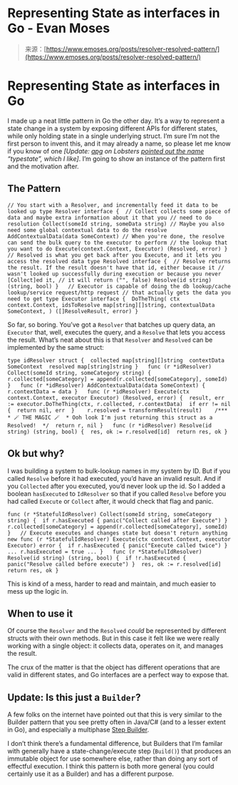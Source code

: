 <!--yml
category: 未分类
date: 2024-05-29 12:44:51
-->

# Representing State as interfaces in Go - Evan Moses

> 来源：[https://www.emoses.org/posts/resolver-resolved-pattern/](https://www.emoses.org/posts/resolver-resolved-pattern/)

# Representing State as interfaces in Go

I made up a neat little pattern in Go the other day. It’s a way to represent a state change in a system by exposing different APIs for different states, while only holding state in a single underlying struct. I’m sure I’m not the first person to invent this, and it may already a name, so please let me know if you know of one *[Update: [apg](https://lobste.rs/~apg) on Lobsters [pointed out the name](https://lobste.rs/s/tzgizl/representing_state_as_interfaces_go#c_cvlm2d) “typestate”, which I like]*. I’m going to show an instance of the pattern first and the motivation after.

## The Pattern

```
// You start with a Resolver, and incrementally feed it data to be looked up type Resolver interface {  // Collect collects some piece of data and maybe extra information about it that you // need to do resolution Collect(someId string, someData string) // Maybe you also need some global contextual data to do the resolve AddContextualData(data SomeContext) // When you're done, the resolve can send the bulk query to the executor to perform // the lookup that you want to do Execute(context.Context, Executor) (Resolved, error) }   // Resolved is what you get back after you Execute, and it lets you access the resolved data type Resolved interface {  // Resolve returns the result. If the result doesn't have that id, either because it // wasn't looked up successfully during execution or because you never [Collect]ed it, // it will return ("", false) Resolve(id string) (string, bool) }   // Executor is capable of doing the db lookup/cache lookup/service request/http request // that actually gets the data you need to get type Executor interface {  DoTheThing( ctx context.Context, idsToResolve map[string][]string, contextualData SomeContext, ) ([]ResolveResult, error) } 
```

So far, so boring. You’ve got a `Resolver` that batches up query data, an `Executor` that, well, executes the query, and a `Resolve` that lets you access the result. What’s neat about this is that `Resolver` and `Resolved` can be implemented by the same struct:

```
type idResolver struct {  collected map[string][]string  contextData SomeContext  resolved map[string]string }   func (r *idResolver) Collect(someId string, someCategory string) {  r.collected[someCategory] = append(r.collected[someCategory], someId) }   func (r *idResolver) AddContextualData(data SomeContext) {  r.contextData = data }   func (r *idResolver) Execute(ctx context.Context, executor Executor) (Resolved, error) {  result, err := executor.DoTheThing(ctx, r.collected, r.contextData)  if err != nil {  return nil, err  }    r.resolved = transformResult(result)    /***  * 🪄 THE MAGIC 🪄  * Ooh look I'm just returning this struct as a Resolved!  */  return r, nil }   func (r *idResolver) Resolve(id string) (string, bool) {  res, ok := r.resolved[id]  return res, ok } 
```

## Ok but why?

I was building a system to bulk-lookup names in my system by ID. But if you called `Resolve` before it had executed, you’d have an invalid result. And if you `Collected` after you executed, you’d never look up the id. So I added a boolean `hasExecuted` to `IdResolver` so that if you called `Resolve` before you had called `Execute` or `Collect` after, it would check that flag and panic.

```
func (r *StatefulIdResolver) Collect(someId string, someCategory string) {  if r.hasExecuted { panic("Collect called after Execute") }  r.collected[someCategory] = append(r.collected[someCategory], someId) }   // Execute executes and changes state but doesn't return anything new func (r *StatefulIdResolver) Execute(ctx context.Context, executor Executor) error {  if r.hasExecuted { panic("Execute called twice") } ... r.hasExecuted = true ... }   func (r *StatefulIdResolver) Resolve(id string) (string, bool) {  if !r.hasExecuted { panic("Resolve called before execute") }  res, ok := r.resolved[id]  return res, ok } 
```

This is kind of a mess, harder to read and maintain, and much easier to mess up the logic in.

## When to use it

Of course the `Resolver` and the `Resolved` *could* be represented by different structs with their own methods. But in this case it felt like we were really working with a single object: it collects data, operates on it, and manages the result.

The crux of the matter is that the object has different operations that are valid in different states, and Go interfaces are a perfect way to expose that.

## Update: Is this just a `Builder`?

A few folks on the internet have pointed out that this is very similar to the Builder pattern that you see pretty often in Java/C# (and to a lesser extent in Go), and especially a multiphase [Step Builder](https://www.svlada.com/step-builder-pattern/).

I don’t think there’s a fundamental difference, but Builders that I’m familar with generally have a state-change/execute step (`Build()`) that produces an immutable object for use somewhere else, rather than doing any sort of effectful execution. I think this pattern is both more general (you could certainly use it as a Builder) and has a different purpose.
